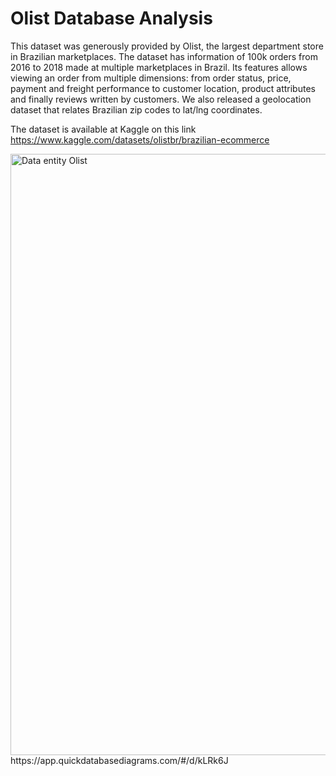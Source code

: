 # Olist Database Analysis

This dataset was generously provided by Olist, the largest department store in Brazilian marketplaces. The dataset has information of 100k orders from 2016 to 2018 made at multiple marketplaces in Brazil. Its features allows viewing an order from multiple dimensions: from order status, price, payment and freight performance to customer location, product attributes and finally reviews written by customers. We also released a geolocation dataset that relates Brazilian zip codes to lat/lng coordinates.

The dataset is available at Kaggle on this link https://www.kaggle.com/datasets/olistbr/brazilian-ecommerce

<img width="962" alt="Data entity Olist" src="https://github.com/akbarfithrawan/Olist-Brazil-Ecommerce/assets/133627219/c3d6a137-5219-45d7-a9c0-426cffceafd0">
https://app.quickdatabasediagrams.com/#/d/kLRk6J
